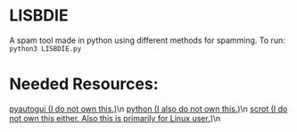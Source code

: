 # LISBDIE
A spam tool made in python using different methods for spamming.
To run: `python3 LISBDIE.py`

# Needed Resources:
[pyautogui (I do not own this.)](https://pyautogui.readthedocs.io/en/latest/quickstart.html)\n
[python (I also do not own this.)](https://www.python.org/)\n
[scrot (I do not own this either. Also this is primarily for Linux user.)](https://en.wikipedia.org/wiki/Scrot)\n
